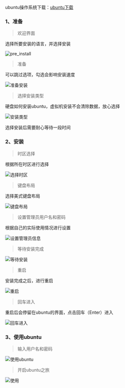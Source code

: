 

ubuntu操作系统下载：[ubuntu下载](https://www.oschina.net/p/ubuntu)

### 1、准备

> 欢迎界面

选择所要安装的语言，并选择安装

![pre_install](images/01_welcome.png)



> 准备

可以跳过选项，勾选会影响安装速度

![准备安装](images/02_prepare_for_install.png)



> 选择安装类型

硬盘如何安装ubuntu，虚拟机安装不会清除数据，放心选择

![安装类型](images/03_install_type.png)

选择安装后需要耐心等待一段时间



### 2、安装

> 时区选择

根据所在时区进行选择

![选择时区](images/04_timezong.png)



> 键盘布局

选择美式键盘布局

![键盘布局](images/05_keyborad_layout.png)



> 设置管理员用户名和密码

根据自己的实际使用情况进行设置

![设置管理员信息](images/06_set_administrator.png)



> 等待安装完成

![等待安装](images/07_waiting_for_install.png)



> 重启

安装完成之后，进行重启

![重启](images/08_restart.png)



> 回车进入

重启后会停留在ubuntu的界面，点击回车（Enter）进入

![回车进入](images/09_enter.png)



### 3、使用ubuntu

> 输入用户名和密码

![使用ubuntu](images/10_use_ubuntu.png)



> 开启ubuntu之旅

![使用](images/11_desktop.png)